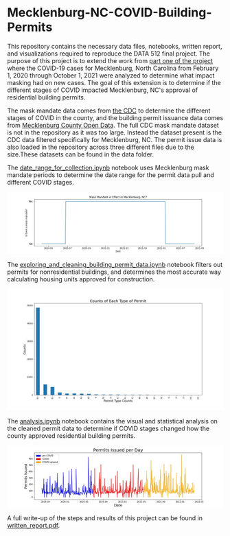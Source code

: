 # Mecklenburg-NC-COVID-Building-Permits

This repository contains the necessary data files, notebooks, written report, and visualizations required to reproduce the DATA 512 final project. The purpose of this project is to extend the work from [part one of the project](https://github.com/rafrisci/data-512-project) where the COVID-19 cases for Mecklenburg, North Carolina from February 1, 2020 through October 1, 2021 were analyzed to determine what impact masking had on new cases. The goal of this extension is to determine if the different stages of COVID impacted Mecklenburg, NC's approval of residential building permits.

The mask mandate data comes from [the CDC](https://data.cdc.gov/Policy-Surveillance/U-S-State-and-Territorial-Public-Mask-Mandates-Fro/62d6-pm5i) to determine the different stages of COVID in the county, and the building permit issuance data comes from [Mecklenburg County Open Data](https://meck-ent-power-bi-reports-public-web.azurewebsites.net/Viewer?groupId=2ca2c01c-5658-4ee2-8a4f-5bdda8be94b7&reportId=6a4603a2-d1d1-47b7-9898-3575ed3758c6). The full CDC mask mandate dataset is not in the repository as it was too large. Instead the dataset present is the CDC data filtered specifically for Mecklenburg, NC. The permit issue data is also loaded in the repository across three different files due to the size.These datasets can be found in the data folder.

The [date_range_for_collection.ipynb](./date_range_for_collection.ipynb) notebook uses Mecklenburg mask mandate periods to determine the date range for the permit data pull and different COVID stages.

![viz](./visualizations/mask_mandates.jpeg)

The [exploring_and_cleaning_building_permit_data.ipynb](./exploring_and_cleaning_building_permit_data.ipynb) notebook filters out permits for nonresidential buildings, and determines the most accurate way calculating housing units approved for construction.

![viz](./visualizations/counts_permit_type.jpeg)

The [analysis.ipynb](./analysis.ipynb) notebook contains the visual and statistical analysis on the cleaned permit data to determine if COVID stages changed how the county approved residential building permits.

![viz](./visualizations/permits_issued.jpeg)

A full write-up of the steps and results of this project can be found in [written_report.pdf](./written_report.pdf).
